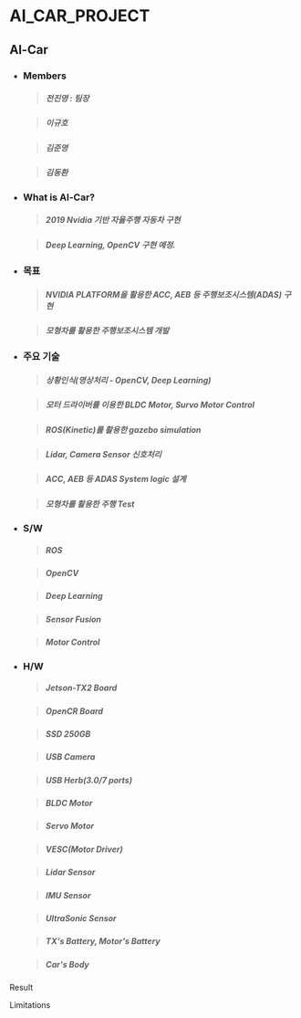 # AI_CAR_PROJECT

## Al-Car

* ### Members

  > ##### 전진영 : 팀장

  > ##### 이규호

  > ##### 김준영 

  > ##### 김동환 


* ### What is Al-Car?

  > ##### 2019 Nvidia 기반 자율주행 자동차 구현
  
  > ##### Deep Learning, OpenCV 구현 예정.

* ### 목표

  > ##### NVIDIA PLATFORM을 활용한 ACC, AEB 등 주행보조시스템(ADAS) 구현

  > ##### 모형차를 활용한 주행보조시스템 개발

* ### 주요 기술
  > ##### 상황인식(영상처리 - OpenCV, Deep Learning)
  
  > ##### 모터 드라이버를 이용한 BLDC Motor, Survo Motor Control
  
  > ##### ROS(Kinetic)를 활용한 gazebo simulation
  
  > ##### Lidar, Camera Sensor 신호처리
  
  > ##### ACC, AEB 등 ADAS System logic 설계
  
  > ##### 모형차를 활용한 주행 Test
  
  
* ### S/W
  > ##### ROS
  
  > ##### OpenCV
  
  > ##### Deep Learning
  
  > ##### Sensor Fusion
  
  > ##### Motor Control
  
* ### H/W
  > ##### Jetson-TX2 Board
  
  > ##### OpenCR Board
  
  > ##### SSD 250GB
  
  > ##### USB Camera
  
  > ##### USB Herb(3.0/7 ports)
  
  > ##### BLDC Motor
  
  > ##### Servo Motor
  
  > ##### VESC(Motor Driver)
  
  > ##### Lidar Sensor
  
  > ##### IMU Sensor
  
  > ##### UltraSonic Sensor
  
  > ##### TX's Battery, Motor's Battery
  
  > ##### Car's Body
  
Result

Limitations
